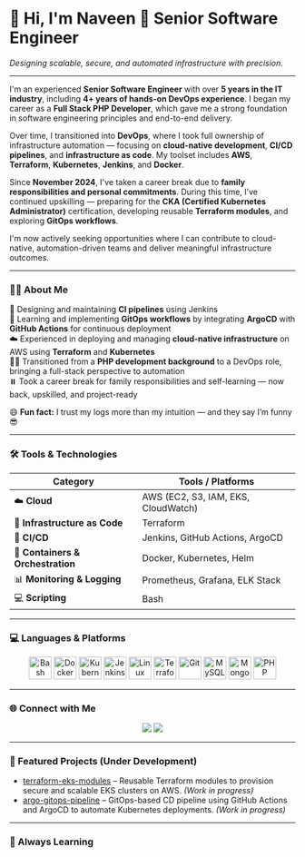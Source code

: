 # 👋 Hi, I'm Naveen  🚀 **Senior Software Engineer**  

*Designing scalable, secure, and automated infrastructure with precision.*

---

I'm an experienced **Senior Software Engineer** with over **5 years in the IT industry**, including **4+ years of hands-on DevOps experience**. I began my career as a **Full Stack PHP Developer**, which gave me a strong foundation in software engineering principles and end-to-end delivery.

Over time, I transitioned into **DevOps**, where I took full ownership of infrastructure automation — focusing on **cloud-native development**, **CI/CD pipelines**, and **infrastructure as code**. My toolset includes **AWS**, **Terraform**, **Kubernetes**, **Jenkins**, and **Docker**.

Since **November 2024**, I've taken a career break due to **family responsibilities and personal commitments**. During this time, I’ve continued upskilling — preparing for the **CKA (Certified Kubernetes Administrator)** certification, developing reusable **Terraform modules**, and exploring **GitOps workflows**.

I'm now actively seeking opportunities where I can contribute to cloud-native, automation-driven teams and deliver meaningful infrastructure outcomes.

---

### 🧑‍💻 About Me

  🔧 Designing and maintaining **CI pipelines** using Jenkins  
  🌱 Learning and implementing **GitOps workflows** by integrating **ArgoCD** with **GitHub Actions** for continuous deployment  
  ☁️ Experienced in deploying and managing **cloud-native infrastructure** on AWS using **Terraform** and **Kubernetes**  
  👨‍💻 Transitioned from a **PHP development background** to a DevOps role, bringing a full-stack perspective to automation  
  ⏸️ Took a career break for family responsibilities and self-learning — now back, upskilled, and project-ready

  😄 **Fun fact:** I trust my logs more than my intuition — and they say I’m funny 😎


---

### 🛠️ Tools & Technologies

| Category                      | Tools / Platforms |
|------------------------------|-------------------|
| ☁️ **Cloud**                 | AWS (EC2, S3, IAM, EKS, CloudWatch) |
| 🧱 **Infrastructure as Code** | Terraform |
| 🔁 **CI/CD**                 | Jenkins, GitHub Actions, ArgoCD |
| 🐳 **Containers & Orchestration** | Docker, Kubernetes, Helm |
| 📊 **Monitoring & Logging**  | Prometheus, Grafana, ELK Stack |
| 💻 **Scripting**             | Bash |

---

### 💻 Languages & Platforms

<p align="center">
  <img src="https://cdn.jsdelivr.net/gh/devicons/devicon/icons/bash/bash-original.svg" width="40" title="Bash" />
  <img src="https://cdn.jsdelivr.net/gh/devicons/devicon/icons/docker/docker-original.svg" width="40" title="Docker" />
  <img src="https://cdn.jsdelivr.net/gh/devicons/devicon/icons/kubernetes/kubernetes-plain.svg" width="40" title="Kubernetes" />
  <img src="https://cdn.jsdelivr.net/gh/devicons/devicon/icons/jenkins/jenkins-original.svg" width="40" title="Jenkins" />
  <img src="https://cdn.jsdelivr.net/gh/devicons/devicon/icons/linux/linux-original.svg" width="40" title="Linux" />
  <img src="https://cdn.jsdelivr.net/gh/devicons/devicon/icons/terraform/terraform-original.svg" width="40" title="Terraform" />
  <img src="https://cdn.jsdelivr.net/gh/devicons/devicon/icons/git/git-original.svg" width="40" title="Git" />
  <img src="https://cdn.jsdelivr.net/gh/devicons/devicon/icons/mysql/mysql-original.svg" width="40" title="MySQL" />
  <img src="https://cdn.jsdelivr.net/gh/devicons/devicon/icons/mongodb/mongodb-original.svg" width="40" title="MongoDB" />
  <img src="https://cdn.jsdelivr.net/gh/devicons/devicon/icons/php/php-original.svg" width="40" title="PHP" />
</p>

---

### 🌐 Connect with Me

<p align="center">
  <a href="https://github.com/stackcouture"><img src="https://img.shields.io/badge/GitHub-stackcouture-181717?style=for-the-badge&logo=github" /></a>
  <a href="https://www.linkedin.com/in/naveen-ramlu"><img src="https://img.shields.io/badge/LinkedIn-naveen--ramlu-blue?style=for-the-badge&logo=linkedin" /></a>
</p>

---

### 🚀 Featured Projects (Under Development)

- [terraform-eks-modules](https://github.com/stackcouture/terraform-eks-modules) – Reusable Terraform modules to provision secure and scalable EKS clusters on AWS. *(Work in progress)*
- [argo-gitops-pipeline](https://github.com/stackcouture/argo-gitops-pipeline) – GitOps-based CD pipeline using GitHub Actions and ArgoCD to automate Kubernetes deployments. *(Work in progress)*
  
---

### 🧠 Always Learning

